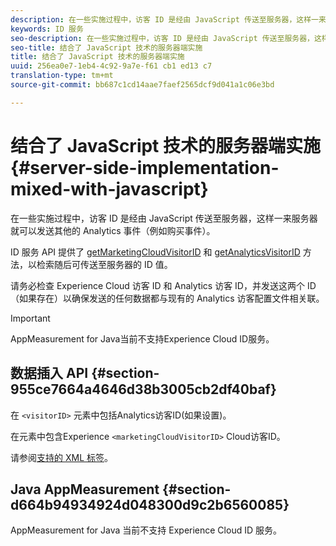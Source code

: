 ```yaml
---
description: 在一些实施过程中，访客 ID 是经由 JavaScript 传送至服务器，这样一来服务器就可以发送其他的 Analytics 事件（例如购买事件）。
keywords: ID 服务
seo-description: 在一些实施过程中，访客 ID 是经由 JavaScript 传送至服务器，这样一来服务器就可以发送其他的 Analytics 事件（例如购买事件）。
seo-title: 结合了 JavaScript 技术的服务器端实施
title: 结合了 JavaScript 技术的服务器端实施
uuid: 256ea0e7-1eb4-4c92-9a7e-f61 cb1 ed13 c7
translation-type: tm+mt
source-git-commit: bb687c1cd14aae7faef2565dcf9d041a1c06e3bd

---
```



# 结合了 JavaScript 技术的服务器端实施 {#server-side-implementation-mixed-with-javascript}

在一些实施过程中，访客 ID 是经由 JavaScript 传送至服务器，这样一来服务器就可以发送其他的 Analytics 事件（例如购买事件）。

ID 服务 API 提供了 [getMarketingCloudVisitorID](../../mcvid-library/mcvid-get-set/mcvid-getmcvid.md) 和 [getAnalyticsVisitorID](../../mcvid-library/mcvid-get-set/mcvid-getanalyticsvisitorid.md) 方法，以检索随后可传送至服务器的 ID 值。

请务必检查 Experience Cloud 访客 ID 和 Analytics 访客 ID，并发送这两个 ID（如果存在）以确保发送的任何数据都与现有的 Analytics 访客配置文件相关联。

>[!IMPORTANT]
>
>AppMeasurement for Java当前不支持Experience Cloud ID服务。

## 数据插入 API {#section-955ce7664a4646d38b3005cb2df40baf}

在 `<visitorID>` 元素中包括Analytics访客ID(如果设置)。

在元素中包含Experience `<marketingCloudVisitorID>` Cloud访客ID。

请参阅[支持的 XML 标签](https://marketing.adobe.com/developer/en_US/documentation/data-insertion/r-supported-tags)。

## Java AppMeasurement {#section-d664b94934924d048300d9c2b6560085}

AppMeasurement for Java 当前不支持 Experience Cloud ID 服务。
